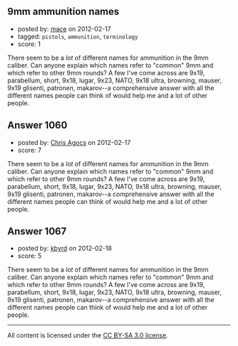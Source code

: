 ## 9mm ammunition names

- posted by: [mace](https://stackexchange.com/users/-1/163-mace) on 2012-02-17
- tagged: `pistols`, `ammunition`, `terminology`
- score: 1

There seem to be a *lot* of different names for ammunition in the 9mm caliber. Can anyone explain which names refer to "common" 9mm and which refer to other 9mm rounds? A few I've come across are 9x19, parabellum, short, 9x18, lugar, 9x23, NATO, 9x18 ultra, browning, mauser, 9x19 glisenti, patronen, makarov--a comprehensive answer with all the different names people can think of would help me and a lot of other people.


## Answer 1060

- posted by: [Chris Agocs](https://stackexchange.com/users/-1/12-chris-agocs) on 2012-02-17
- score: 7

There seem to be a *lot* of different names for ammunition in the 9mm caliber. Can anyone explain which names refer to "common" 9mm and which refer to other 9mm rounds? A few I've come across are 9x19, parabellum, short, 9x18, lugar, 9x23, NATO, 9x18 ultra, browning, mauser, 9x19 glisenti, patronen, makarov--a comprehensive answer with all the different names people can think of would help me and a lot of other people.


## Answer 1067

- posted by: [kbyrd](https://stackexchange.com/users/-1/37-kbyrd) on 2012-02-18
- score: 5

There seem to be a *lot* of different names for ammunition in the 9mm caliber. Can anyone explain which names refer to "common" 9mm and which refer to other 9mm rounds? A few I've come across are 9x19, parabellum, short, 9x18, lugar, 9x23, NATO, 9x18 ultra, browning, mauser, 9x19 glisenti, patronen, makarov--a comprehensive answer with all the different names people can think of would help me and a lot of other people.



---

All content is licensed under the [CC BY-SA 3.0 license](https://creativecommons.org/licenses/by-sa/3.0/).
